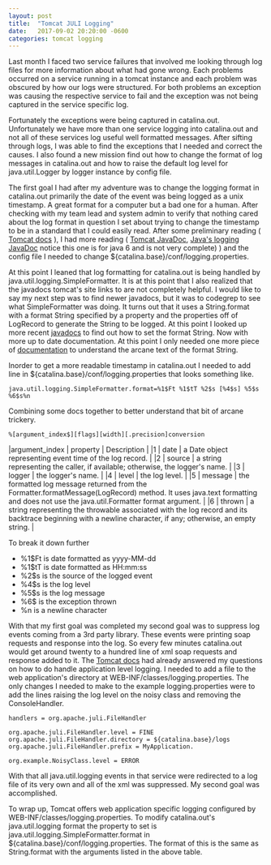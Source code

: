 ```yaml
---
layout: post
title:  "Tomcat JULI Logging"
date:   2017-09-02 20:20:00 -0600
categories: tomcat logging
---
```

Last month I faced two service failures that involved me looking through log files for more information about what had gone wrong. 
Each problems occurred on a service running in a tomcat instance and each problem was obscured by how our logs were structured.
For both problems an exception was causing the respective service to fail and the exception was not being captured in the service specific log.

Fortunately the exceptions were being captured in catalina.out. Unfortunately we have more than one service logging into catalina.out and not all 
of these services log useful well formatted messages. After sifting through logs, I was able to find the exceptions that I needed and correct the causes. I also found a new mission
find out how to change the format of log messages in catalina.out and how to raise the default log level for java.util.Logger by logger instance by config file.

The first goal I had after my adventure was to change the logging format in catalina.out primarily the date of the event was being logged as a unix timestamp. A great format for 
a computer but a bad one for a human. After checking with my team lead and system admin to verify that nothing cared about the log format in question I set about trying to change the 
timestamp to be in a standard that I could easily read. After some preliminary reading ( [Tomcat docs](https://tomcat.apache.org/tomcat-8.0-doc/logging.html) ), 
I had more reading ( [Tomcat JavaDoc](https://tomcat.apache.org/tomcat-8.0-doc/api/org/apache/juli/package-summary.html), [Java's logging JavaDoc](http://docs.oracle.com/javase/6/docs/api/java/util/logging/package-summary.html) notice this one is for java 6 and is not very complete) )
and the config file I needed to change ${catalina.base}/conf/logging.properties.

At this point I leaned that log formatting for catalina.out is being handled by java.util.logging.SimpleFormatter. It is at this point that I also realized that the javadocs tomcat's site links to are not completely helpful.
I would like to say my next step was to find newer javadocs, but it was to codegrep to see what SimpleFormatter was doing. It turns out that it uses a String.format with a format String specified by a property and the properties off of LogRecord
to generate the String to be logged. At this point I looked up more recent [javadocs](https://docs.oracle.com/javase/7/docs/api/java/util/logging/SimpleFormatter.html) to find out how to set the format String.
Now with more up to date documentation. At this point I only needed one more piece of [documentation](https://docs.oracle.com/javase/7/docs/api/java/util/Formatter.html) to understand the arcane text of the format String.

Inorder to get a more readable timestamp in catalina.out I needed to add line in ${catalina.base}/conf/logging.properties that looks something like.

	java.util.logging.SimpleFormatter.format=%1$Ft %1$tT %2$s [%4$s] %5$s %6$s%n
	
Combining some docs together to better understand that bit of arcane trickery.

	%[argument_index$][flags][width][.precision]conversion

|argument_index | property | Description |
|1 | date | a Date object representing event time of the log record. |
|2 | source | a string representing the caller, if available; otherwise, the logger's name. |
|3 | logger | the logger's name. |
|4 | level | the log level. |
|5 | message | the formatted log message returned from the Formatter.formatMessage(LogRecord) method. It uses java.text formatting and does not use the java.util.Formatter format argument. |
|6 | thrown | a string representing the throwable associated with the log record and its backtrace beginning with a newline character, if any; otherwise, an empty string. |

To break it down further 

* %1$Ft is date formatted as yyyy-MM-dd
* %1$tT is date formatted as HH:mm:ss
* %2$s is the source of the logged event
* %4$s is the log level
* %5$s is the log message
* %6$ is the exception thrown
* %n is a newline character

With that my first goal was completed my second goal was to suppress log events coming from a 3rd party library. These events were printing soap requests and response into the log.
So every few minutes catalina.out would get around twenty to a hundred line of xml soap requests and response added to it. The [Tomcat docs](https://tomcat.apache.org/tomcat-8.0-doc/logging.html) had
already answered my questions on how to do handle application level logging. I needed to add a file to the web application's directory at WEB-INF/classes/logging.properties. The only changes I needed to make to the example logging.properties
were to add the lines raising the log level on the noisy class and removing the ConsoleHandler.

	handlers = org.apache.juli.FileHandler

	org.apache.juli.FileHandler.level = FINE
	org.apache.juli.FileHandler.directory = ${catalina.base}/logs
	org.apache.juli.FileHandler.prefix = MyApplication.
	
	org.example.NoisyClass.level = ERROR

With that all java.util.logging events in that service were redirected to a log file of its very own and all of the xml was suppressed. My second goal was accomplished.

To wrap up, Tomcat offers web application specific logging configured by WEB-INF/classes/logging.properties. To modify catalina.out's java.util.logging format the property to set is java.util.logging.SimpleFormatter.format
 in ${catalina.base}/conf/logging.properties. The format of this is the same as String.format with the arguments listed in the above table.